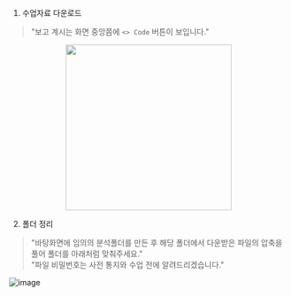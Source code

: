 1. 수업자료 다운로드
>"보고 계시는 화면 중앙쯤에 `<> Code` 버튼이 보입니다."

<center><img src="https://user-images.githubusercontent.com/43348218/206939560-23de3596-8631-43a5-99f9-7253b4a64d75.png" width="300" height="300"></center>


2. 폴더 정리
> "바탕화면에 임의의 분석폴더를 만든 후 해당 폴더에서 다운받은 파일의 압축을 풀어 폴더를 아래처럼 맞춰주세요."  
> "파일 비밀번호는 사전 통지와 수업 전에 알려드리겠습니다."

![image](https://user-images.githubusercontent.com/43348218/206940247-1c61de56-8fc8-45f5-b799-6cef3ddfedb9.png)
